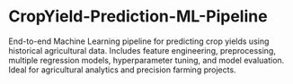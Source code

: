 # CropYield-Prediction-ML-Pipeline
End-to-end Machine Learning pipeline for predicting crop yields using historical agricultural data. Includes feature engineering, preprocessing, multiple regression models, hyperparameter tuning, and model evaluation. Ideal for agricultural analytics and precision farming projects.

